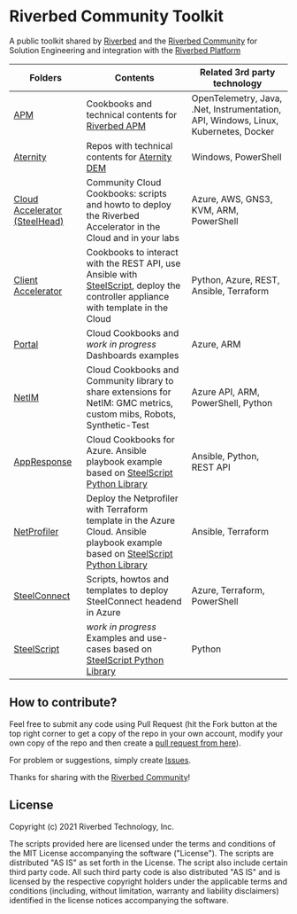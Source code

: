 # Riverbed Community Toolkit

A public toolkit shared by [Riverbed](https://www.riverbed.com) and the [Riverbed Community](https://community.riverbed.com) for Solution Engineering and integration with the [Riverbed Platform](https://www.riverbed.com/platform)

| Folders | Contents | Related 3rd party technology |
| --- | --- | --- |
| [APM](https://github.com/Aternity/Tech-Community) | Cookbooks and technical contents for [Riverbed APM](https://www.riverbed.com/products/application-performance-monitoring) | OpenTelemetry, Java, .Net, Instrumentation, API, Windows, Linux, Kubernetes, Docker |
| [Aternity](https://github.com/Aternity) | Repos with technical contents for [Aternity DEM](https://www.riverbed.com/products/digital-experience-management)| Windows, PowerShell |
| [Cloud Accelerator (SteelHead)](/SteelHead) | Community Cloud Cookbooks: scripts and howto to deploy the Riverbed Accelerator in the Cloud and in your labs | Azure, AWS, GNS3, KVM, ARM, PowerShell |
| [Client Accelerator](/Client%20Accelerator) | Cookbooks to interact with the REST API, use Ansible with [SteelScript](https://github.com/riverbed/steelscript), deploy the controller appliance with template in the Cloud | Python, Azure, REST, Ansible, Terraform |
| [Portal](/Portal/Azure-Cloud-Cookbooks/101-portal-simple-demo) | Cloud Cookbooks and *work in progress* Dashboards examples | Azure, ARM |
| [NetIM](/NetIM) | Cloud Cookbooks and Community library to share extensions for NetIM: GMC metrics, custom mibs, Robots, Synthetic-Test | Azure API, ARM, PowerShell, Python |
| [AppResponse](/AppResponse) | Cloud Cookbooks for Azure. Ansible playbook example based on [SteelScript Python Library](https://github.com/riverbed/steelscript)| Ansible, Python, REST API |
| [NetProfiler](/NetProfiler) | Deploy the Netprofiler with Terraform template in the Azure Cloud. Ansible playbook example based on [SteelScript Python Library](https://github.com/riverbed/steelscript)| Ansible, Terraform |
| [SteelConnect](/SteelConnect) | Scripts, howtos and templates to deploy SteelConnect headend in Azure | Azure, Terraform, PowerShell |
| [SteelScript](#) | *work in progress* Examples and use-cases based on [SteelScript Python Library](https://github.com/riverbed/steelscript) | Python |



## How to contribute?

Feel free to submit any code using Pull Request (hit the Fork button at the top right corner to get a copy of the repo in your own account, modify your own copy of the repo and then create a [pull request from here](https://github.com/riverbed/Riverbed-Community-Toolkit/pulls)). 

For problem or suggestions, simply create [Issues](https://github.com/riverbed/Riverbed-Community-Toolkit/issues).

Thanks for sharing with the [Riverbed Community](https://community.riverbed.com)!

## License

Copyright (c) 2021 Riverbed Technology, Inc.

The scripts provided here are licensed under the terms and conditions of the MIT License accompanying the software ("License"). The scripts are distributed "AS IS" as set forth in the License. The script also include certain third party code. All such third party code is also distributed "AS IS" and is licensed by the respective copyright holders under the applicable terms and conditions (including, without limitation, warranty and liability disclaimers) identified in the license notices accompanying the software.
